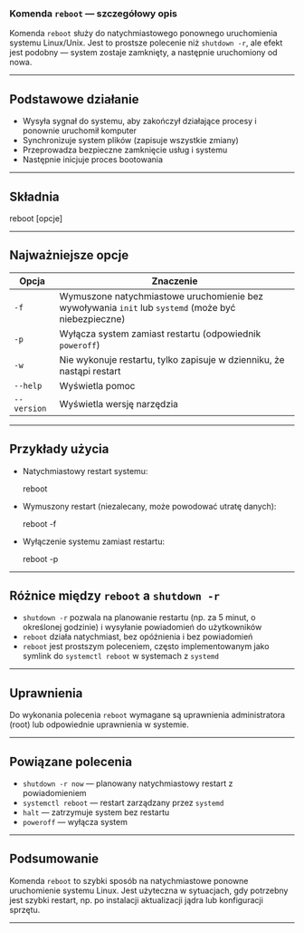 ### Komenda `reboot` — szczegółowy opis

Komenda `reboot` służy do natychmiastowego ponownego uruchomienia systemu Linux/Unix. Jest to prostsze polecenie niż `shutdown -r`, ale efekt jest podobny — system zostaje zamknięty, a następnie uruchomiony od nowa.

---

## Podstawowe działanie

* Wysyła sygnał do systemu, aby zakończył działające procesy i ponownie uruchomił komputer
* Synchronizuje system plików (zapisuje wszystkie zmiany)
* Przeprowadza bezpieczne zamknięcie usług i systemu
* Następnie inicjuje proces bootowania

---

## Składnia

reboot \[opcje]

---

## Najważniejsze opcje

| Opcja       | Znaczenie                                                                                           |
| ----------- | --------------------------------------------------------------------------------------------------- |
| `-f`        | Wymuszone natychmiastowe uruchomienie bez wywoływania `init` lub `systemd` (może być niebezpieczne) |
| `-p`        | Wyłącza system zamiast restartu (odpowiednik `poweroff`)                                            |
| `-w`        | Nie wykonuje restartu, tylko zapisuje w dzienniku, że nastąpi restart                               |
| `--help`    | Wyświetla pomoc                                                                                     |
| `--version` | Wyświetla wersję narzędzia                                                                          |

---

## Przykłady użycia

* Natychmiastowy restart systemu:

  reboot

* Wymuszony restart (niezalecany, może powodować utratę danych):

  reboot -f

* Wyłączenie systemu zamiast restartu:

  reboot -p

---

## Różnice między `reboot` a `shutdown -r`

* `shutdown -r` pozwala na planowanie restartu (np. za 5 minut, o określonej godzinie) i wysyłanie powiadomień do użytkowników
* `reboot` działa natychmiast, bez opóźnienia i bez powiadomień
* `reboot` jest prostszym poleceniem, często implementowanym jako symlink do `systemctl reboot` w systemach z `systemd`

---

## Uprawnienia

Do wykonania polecenia `reboot` wymagane są uprawnienia administratora (root) lub odpowiednie uprawnienia w systemie.

---

## Powiązane polecenia

* `shutdown -r now` — planowany natychmiastowy restart z powiadomieniem
* `systemctl reboot` — restart zarządzany przez `systemd`
* `halt` — zatrzymuje system bez restartu
* `poweroff` — wyłącza system

---

## Podsumowanie

Komenda `reboot` to szybki sposób na natychmiastowe ponowne uruchomienie systemu Linux. Jest użyteczna w sytuacjach, gdy potrzebny jest szybki restart, np. po instalacji aktualizacji jądra lub konfiguracji sprzętu.

---
